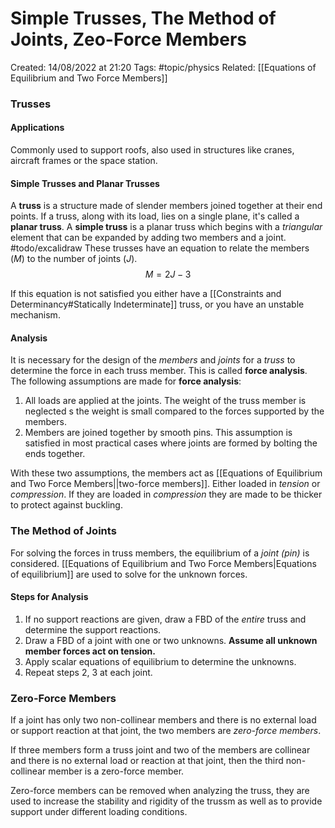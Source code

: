 # Simple Trusses, The Method of Joints, Zeo-Force Members
Created: 14/08/2022 at 21:20
Tags: #topic/physics 
Related: [[Equations of Equilibrium and Two Force Members]]

### Trusses
#### Applications
Commonly used to support roofs, also used in structures like cranes, aircraft frames or the space station.

#### Simple Trusses and Planar Trusses
A **truss** is a structure made of slender members joined together at their end points. If a truss, along with its load, lies on a single plane, it's called a **planar truss**. A **simple truss** is a planar truss which begins with a *triangular* element that can be expanded by adding two members and a joint. #todo/excalidraw These trusses have an equation to relate the members ($M$) to the number of joints ($J$).
$$M = 2J - 3$$

If this equation is not satisfied you either have a [[Constraints and Determinancy#Statically Indeterminate]] truss, or you have an unstable mechanism.

#### Analysis
It is necessary for the design of the *members* and *joints* for a *truss* to determine the force in each truss member. This is called **force analysis**. 
The following assumptions are made for **force analysis**:
1. All loads are applied at the joints. The weight of the truss member is neglected s the weight is small compared to the forces supported by the members.
2. Members are joined together by smooth pins. This assumption is satisfied in most practical cases where joints are formed by bolting the ends together.

With these two assumptions, the members act as [[Equations of Equilibrium and Two Force Members||two-force members]].  Either loaded in *tension* or *compression*. If they are loaded in *compression* they are made to be thicker to protect against buckling.

### The Method of Joints
For solving the forces in truss members, the equilibrium of a *joint (pin)* is considered. [[Equations of Equilibrium and Two Force Members|Equations of equilibrium]] are used to solve for the unknown forces.

#### Steps for Analysis
1. If no support reactions are given, draw a FBD of the *entire* truss and determine the support reactions.
2. Draw a FBD of a joint with one or two unknowns. **Assume all unknown member forces act on tension.**
3. Apply scalar equations of equilibrium to determine the unknowns.
4. Repeat steps 2, 3 at each joint.

### Zero-Force Members
If a joint has only two non-collinear members and there is no external load or support reaction at that joint, the two members are *zero-force members*.

If three members form a truss joint and two of the members are collinear and there is no external load or reaction at that joint, then the third non-collinear member is a zero-force member.

Zero-force members can be removed when analyzing the truss, they are used to increase the stability and rigidity of the trussm as well as to provide support under different loading conditions.